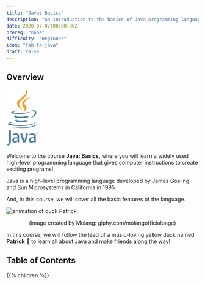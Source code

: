 ```yaml
---
title: "Java: Basics"
description: "An introduction to the basics of Java programming language."
date: 2020-07-07T00:00:00Z
prereq: "none"
difficulty: "Beginner"
icon: "fab fa-java"
draft: false
---
```


## Overview

<img src="images/logo.png" height="150"/> 

Welcome to the course <b>Java: Basics</b>, where you will learn a widely used high-level programming language that gives computer instructions to create exciting programs!

Java is a high-level programming language developed by James Gosling and Sun Microsystems in California in 1995. 

And, in this course, we will cover all the basic features of the language.

![animation of duck Patrick](https://media.giphy.com/media/l49JKwmJLChtS6d44/giphy.gif) 

<p style="text-align: center;">(image created by Molang: giphy.com/molangofficialpage)</p>

In this course, we will follow the lead of a music-loving yellow duck named <b>Patrick</b> 🐥 to learn all about Java and make friends along the way!

## Table of Contents

{{% children %}}
